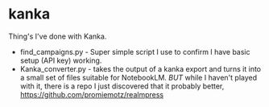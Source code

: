 # kanka
Thing's I've done with Kanka.

* find_campaigns.py - Super simple script I use to confirm I have basic setup (API key) working.
* Kanka_converter.py - takes the output of a kanka export and turns it into a small set of files suitable for NotebookLM. *BUT* while I haven't played with it, there is a repo I just discovered that it probably better, https://github.com/promiemotz/realmpress

